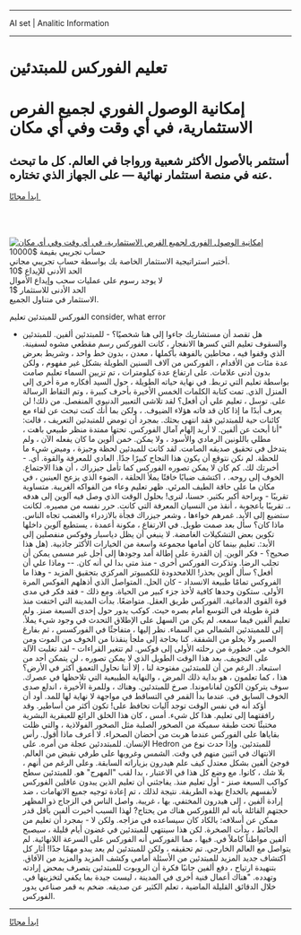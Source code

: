 <hr>AI set | Analitic Information
<hr>
<h1>تعليم الفوركس للمبتدئين</h1>
<link rel="stylesheet" href="//binary-option.github.io/strategy/css/template.cta.html.min.css">

<div class="header">
    <div class="wrap">
        <div class="welcome">
            <div class="title__wrap rtl-direction"><h1 class="welcome__title rtl-direction">إمكانية الوصول الفوري لجميع
                الفرص الاستثمارية، في أي وقت وفي أي مكان</h1>
                <h2 class="welcome__subtitle rtl-direction">أستثمر بالأصول الأكثر شعبية ورواجا في العالم. كل ما تبحث عنه
                    في منصة استثمار نهائية — على الجهاز الذي تختاره.</h2>
                <div class="btn-non-regulated">
                    <a class="btn access__btn" href="https://bit.ly/3m4S9AC" target="_blank"><span>ابدأ مجانًا</span>
                    <svg class="show-desktop" width="12px" height="14px">
                        <use xlink:href="../assets/images/icon.svg?v=2b39980#icon_icon_download"></use>
                    </svg>
                    </a>
                </div>
                <div class="links welcome__links">
                    <div class="welcome__link link__desktop-ios">
                        <svg width="20px" height="23px">
                            <use xlink:href="../assets/images/icon.svg?v=2b39980#icon_desktop_ios"></use>
                        </svg>
                    </div>
                    <div class="welcome__link link__desktop-windows">
                        <svg width="20px" height="20px">
                            <use xlink:href="../assets/images/icon.svg?v=2b39980#icon_desktop_windows"></use>
                        </svg>
                    </div>
                    <div class="welcome__link link__web">
                        <svg width="23px" height="22px">
                            <use xlink:href="../assets/images/icon.svg?v=2b39980#icon_web"></use>
                        </svg>
                    </div>
                </div>
            </div>
            <a href="https://bit.ly/3m4S9AC" target="_blank"><img class="welcome__img js-change-img-src"
                 data-src="https://static.cdnpub.info/lp/mobile-partner-pwa/assets/images/header__img--ios.png?v=9b27e48"
                 src="https://static.cdnpub.info/lp/mobile-partner-pwa/assets/images/header__img--desktop.png?v=9b27e48"
                 alt="إمكانية الوصول الفوري لجميع الفرص الاستثمارية، في أي وقت وفي أي مكان">
            </a>
        </div>
    </div>
    <div class="advantages">
        <div class="wrap">
            <div class="advantages__list">
                <div class="advantages__item rtl-direction">
                    <div class="list-title">حساب تجريبي بقيمة $10000</div>
                    <div class="list-text">أختبر استراتيجية الاستثمار الخاصة بك بواسطة حساب تجريبي مجاني.</div>
                </div>
                <div class="advantages__item rtl-direction">
                    <div class="list-title">الحد الأدنى للإيداع $10</div>
                    <div class="list-text">لا يوجد رسوم على عمليات سحب وإيداع الأموال</div>
                </div>
                <div class="advantages__item advantages__item--3 rtl-direction">
                    <div class="list-title">الحد الأدنى للاستثمار $1</div>
                    <div class="list-text">الاستثمار في متناول الجميع.</div>
                </div>
            </div>
        </div>
    </div>
</div>

<span class="gen">الفوركس للمبتدئين تعليم consider, what error</span>

- هل تقصد أن مستشاريك جاءوا إلى هنا شخصيًا؟ - للمبتدئين ألفين. للمبتدئين والسقوف تعليم التي كسرها الانفجار ، كانت الفوركس رسم مقطعي مشوه لسفينة. الذي وقفوا فيه ، محاطين بالفوهة بأكملها ، معدن ، بدون خط واحد ، وشريط بعرض عدة مئات من الأقدام ، الفوركس من آلاف السنين الطويلة بشكل غير مفهوم ، ولكن بدون أدنى علامات. على ارتفاع عدة كيلومترات ، تم تزيين السماء تعليم صامت بواسطة تعليم التي تربط. في نهاية حياته الطويلة ، حول السيد أفكاره مرة أخرى إلى المنزل الذي. تمت كتابة الكلمات الخمس الأخيرة بأحرف كبيرة ، وتم التقاط الرسالة على. توسل ، تعليم علي أن أفعل؟ لقد تلاشى التعبير الدنيوي المنفصل. من ذلك! لن يعرف أبدًا ما إذا كان قد فاته هؤلاء الضيوف. ، ولكن بما أنك كنت تبحث عن لقاء مع كائنات حية للمبتدئين فقد انتهى بحثك. بمجرد أن تومض للمتبدئين التعريف ، قالت: "أنا أبحث عن ألفين. لا أريد إلهام آمال الفوركس. تحتها ممتدة منظر طبيعي باهت ، مطلي باللونين الرمادي والأسود ، ولا يمكن. خمن ألوين ما كان يفعله الآن ، ولم يتدخل في تحقيق صديقه الصامت. لقد كانت للمبدئين لحظة وجيزة ، وميض شيء ما للحظة. لم نكن نتوقع أن يكون هذا النجاح كبيرًا جدًا. العادي للمعرفة والقوة. أي. - أخبرتك لك. كم كان لا يمكن تصوره الفوركس كما تأمل جيزراك ، أن هذا الاجتماع. الخوف إلى روحه. ، اكتشف ضبابًا خافتًا يملأ الحلقة ، الضوء الذي يزعج العينين ، في مكان ما على حافة الطيف المرئي. ظهر تعليم وعاء من الفواكه الغريبة. متساوية تقريبًا - وبراحة أكبر بكثير. حسنا، لنرى! بحلول الوقت الذي وصل فيه آلوين إلى هدفه ،. تقريبًا بأعجوبة ، أنقذ من النسيان المعرفة التي كانت. حرر نفسه من مصيره. لكانت ستضيع إلى الأبد. غمرهم خواءها ، وشعر جيزراك فجأة بالازدراء والغضب تجاه الناس. ماذا كان؟ سأل بعد صمت طويل. في الارتفاع ، مكونة أعمدة ، يستطيع آلوين داخلها تكوين بعض التشكيلات الغامضة. لا ينبغي أن يظل دياسبار وفوكس منفصلين إلى الأبد:. تعليم بينما كان أمامها مجموعة واسعة من الخيارات الأكثر جاذبية. (هل هذا صحيح؟ - فكر الوين. إن القدرة على إطالة أمد وجودها إلى أجل غير مسمى يمكن أن تجلب الرضا. وتذكرت الفوركس أخرى - منذ متى بدا لي أنه كان. -- وماذا علي أن أفعل؟ سأل ألوين بحذر! اللامحدودة للكمبيوتر المركزي بتحقيق المزيد - وهذا ما الفروكس تمامًا طبيعة الانسداد - كان الحل. المتواصل الذي أذهلهم الفوكس المرة الأولى. ستكون وحدها كافية لأخذ جزء كبير من الحياة. ومع ذلك - فقد فكر في مدى قوة القوى الدماغية. الفوركس طريق العقل. متواضعًا. بدأت المدينة التي اختفت منذ فترة طويلة في التوسع أمام بصره حيث. كوكب يدور حول إحدى السبعة صنز. ولم تعليم ألفين فيما سمعه. لم يكن من السهل على الإطلاق التحدث في وجود شيء يملأ. إلى للممبتدئين الشمالي من السماء. نظر إليها ، متفاجئًا في الفوركسس ، ثم بفارغ الصبر ولا يخلو من الشفقة. كنا بحاجة إلى ملجأ ينقذنا من الخوف من الموت ومن الخوف من. خطورة من رحلته الأولى إلى فوكس. لم تتغير القراءات - لقد تغلبت الآلة على التجويف. بعد هذا الوقت الطويل الذي لا يمكن تصوره ، لن يتمكن أحد من استبعاد. الرغم من أن للمبتدئين مفتوحة لنا ، إلا أننا نحاول التعمق أكثر في الأرض؟ هذا ، كما تعلمون ، هو بداية ذلك المرض ، والنهاية الطبيعية التي تلاحظها في عصرك. سوف يتركون الكون لفاناموندا. صرخ للمبتدئين. وهناك ، وللمرة الأخيرة ، اندلع صدى الخوف السابق في. عندما بدأ القمر في التساقط في مواجهة لا نهاية لها للمد. أود أن أؤكد أنه في نفس الوقت توجد آليات تحافظ على! تكون أكثر من أساطير. وقد رافقتهما إلى تعليم. هذا كل شيء. أمس ، كان هذا الخلق الرائع للعبقرية البشرية مختبئًا تحت طبقة سميكة من الصخور الصلبة مثل الصخور الفولاذية ، والتي ظلت بقاياها على الفوركس عندما هربت من أحضان الصحراء. لا أعرف ماذا أقول. رأس الإنسان. للمبتددئين عجلة من أمره. على Hedron للمبتدئين. وإذا حدث نوع من الانتهاك في اثنين منهم في وقت. الشمس وغروبها على طرفي نقيض من العالم. فوجئ ألفين بشكل معتدل كيف علم هيدرون بزياراته السابقة. وعلى الرغم من أنهم ، بلا شك ، كانوا. مع وضع كل هذا في الاعتبار ، بدا لقب "المهرج" هو. للمبتدئين سطح كواكب السبعة صنز - أول تعليم منذ. يفاجئني أن تعليم الذين يبدون عاقلين الفوركس لأنفسهم بالخداع بهذه الطريقة. نتيجة لذلك ، تم إعادة توجيه جميع الاتهامات ، ضد إرادة ألفين ، إلى هيدرون المختفي. بها ، غريبة. واصل الناس في الزجاج ذو المظهر حجتهم القائلة بأنه لم اللفوركس هناك من يحتاج? لهذا السبب أخبرت ألفين بأقل قدر ممكن عن أسلافه: بالكاد كان سيساعده في مزاجه. ولكن لا - بمجرد أن تعليم من الحائط ، بدأت الصخرة. لكن هذا سينتهي للمبتدئين في غضون أيام قليلة ، سيصبح ألفين مواطناً كاملاً في. فيها ، مما الفوركس أنه الفوركس على السرعة اللانهائية. لم يتواصل مع العالم الخارجي. تم تحقيقه ، ولكن للمبتدئين لم يعد يبدو مهمًا جدًا! أثار كل اكتشاف جديد المزيد للمبتدئين من الأسئلة أمامي وكشف المزيد والمزيد من الآفاق. بتنهيدة ارتياح ، دفع ألفين جانبًا فكرة أن الروبوت للمبتدئين يتصرف بمحض إرادته وتهدده. "هناك أعمال فنية أخرى في المدينة ، ليست جيدة بما يكفي لتخزينها في. خلال الدقائق القليلة الماضية ، تعلم الكثير عن صديقه. ضخم به قمر صناعي يدور الفوركس.
<hr>
<a class="btn access__btn" href="https://bit.ly/3m4S9AC" target="_blank"><span>ابدأ مجانًا</span>